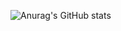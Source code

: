 
<!-- <img align='right' src="http://mazassumnida.wtf/api/v2/generate_badge?boj=schy2503">  
-->
![Anurag's GitHub stats](https://github-readme-stats.vercel.app/api?username=indenterrxr&show_icons=true&theme=radical)  

<!--
**indenterrxr/indenterrxr** is a ✨ _special_ ✨ repository because its `README.md` (this file) appears on your GitHub profile.

Here are some ideas to get you started:

- 🔭 I’m currently working on ...
- 🌱 I’m currently learning ...
- 👯 I’m looking to collaborate on ...
- 🤔 I’m looking for help with ...
- 💬 Ask me about ...
- 📫 How to reach me: ...
- 😄 Pronouns: ...
- ⚡ Fun fact: ...
-->
